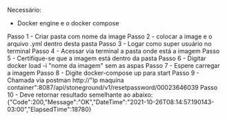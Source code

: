 Necessário:
- Docker engine e o docker compose

Passo 1 - Criar pasta com nome da image
Passo 2 - colocar a image e o arquivo .yml dentro desta pasta
Passo 3 - Logar como super usuário no terminal
Passo 4 - Acessar via terminal a pasta onde está a imagem
Passo 5 - Certifique-se que a imagem está dentro da pasta
Passo 6 - Digitar docker load -i "nome da imagem" sem as aspas
Passo 7 - Espere carregar a imagem
Passo 8 - Digite docker-compose up para start
Passo 9 - Chamada via postman http://"Ip maquina container":8087/api/stoneground/v1/resetpassword/00023646039
Passo 10 - Deve retornar resultado semelhante ao abaixo:
{"Code":200,"Message":"OK","DateTime":"2021-10-26T08:14:57.190143-03:00","ElapsedTime":18780}